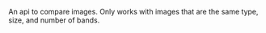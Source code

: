 An api to compare images. Only works with images that are the same type, size, and number of bands.
